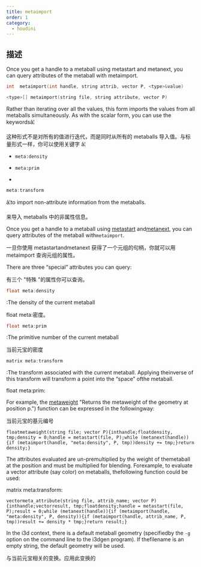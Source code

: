 ```yaml
---
title: metaimport
order: 1
category:
  - houdini
---
```

    
## 描述

Once you get a handle to a metaball using metastart and metanext, you  
can query attributes of the metaball with metaimport.

```c
int  metaimport(int handle, string attrib, vector P, <type>&value)
```

```c
<type>[] metaimport(string file, string attribute, vector P)
```

Rather than iterating over all the values, this form imports the values from
all metaballs simultaneously. As with the scalar form, you can use the
keywordsâ¦

这种形式不是对所有的值进行迭代，而是同时从所有的 metaballs 导入值。与标量形式一样，你可以使用关键字 â¦

- `meta:density`

- `meta:prim`

-

```c
meta:transform
```

â¦to import non-attribute information from the metaballs.

来导入 metaballs 中的非属性信息。

Once you get a handle to a metaball using [metastart](metastart.html "Open a
geometry file and return a handle for the metaballs ofinterest, at the
position p.") and[metanext](metanext.html "Iterate to the next metaball in the
list of metaballs returned by the metastart() function."), you can query
attributes of the metaball with`metaimport`.

一旦你使用 metastartandmetanext 获得了一个元组的句柄，你就可以用 metaimport 查询元组的属性。

There are three “special” attributes you can query:

有三个 "特殊 "的属性你可以查询。

```c
float meta:density
```

:The density of the current metaball

float meta:密度。

```c
float meta:prim
```

:The primitive number of the current metaball

当前元宝的密度

```c
matrix meta:transform
```

:The transform associated with the current metaball.
Applying theinverse of this transform will transform a point into the “space”
ofthe metaball.

float meta:prim:

For example, the [metaweight](metaweight.html) "Returns the metaweight of the
geometry at position p.") function can be expressed in the followingway:

当前元宝的基元编号

    floatmetaweight(string file; vector P){inthandle;floatdensity, tmp;density = 0;handle = metastart(file, P);while (metanext(handle)){if (metaimport(handle, "meta:density", P, tmp))density += tmp;}return density;}

The attributes evaluated are un-premultiplied by the weight of themetaball at
the position and must be multiplied for blending. Forexample, to evaluate a
vector attribute (say color) on metaballs, thefollowing function could be
used:

matrix meta:transform:

    vectormeta_attribute(string file, attrib_name; vector P){inthandle;vectorresult, tmp;floatdensity;handle = metastart(file, P);result = 0;while (metanext(handle)){if (metaimport(handle, "meta:density", P, density)){if (metaimport(handle, attrib_name, P, tmp))result += density * tmp;}return result;}

In the i3d context, there is a default metaball geometry (specifiedby the `-g`
option on the command line to the i3dgen program). If thefilename is an empty
string, the default geometry will be used.

与当前元宝相关的变换。应用此变换的
